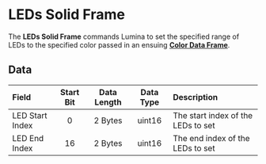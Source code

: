 # LEDs Solid Frame

The **LEDs Solid Frame** commands Lumina to set the specified range of LEDs to the specified color passed in an ensuing **[Color Data Frame](./color_data)**.

## Data

| Field | Start Bit | Data Length | Data Type | Description |
| :- | :-: | :-: | :-: | :- |
| LED Start Index | 0 | 2 Bytes | uint16 | The start index of the LEDs to set |
| LED End Index | 16 | 2 Bytes | uint16 | The end index of the LEDs to set |
